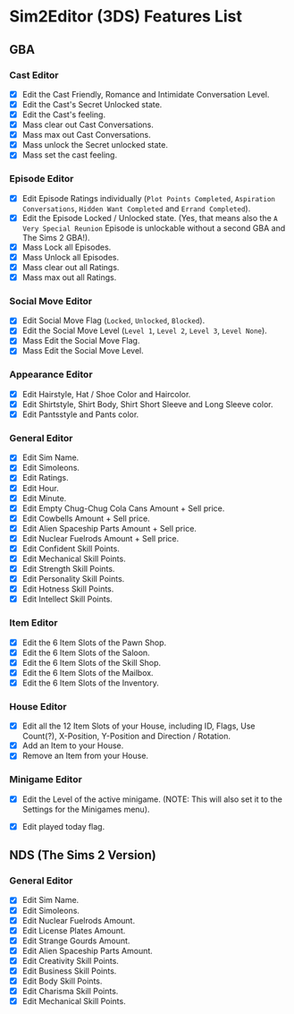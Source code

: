 # Sim2Editor (3DS) Features List

## GBA

### Cast Editor
- [x] Edit the Cast Friendly, Romance and Intimidate Conversation Level.
- [x] Edit the Cast's Secret Unlocked state.
- [x] Edit the Cast's feeling.
- [x] Mass clear out Cast Conversations.
- [x] Mass max out Cast Conversations.
- [x] Mass unlock the Secret unlocked state.
- [x] Mass set the cast feeling.

### Episode Editor
- [x] Edit Episode Ratings individually (`Plot Points Completed`, `Aspiration Conversations`, `Hidden Want Completed` and `Errand Completed`).
- [x] Edit the Episode Locked / Unlocked state. (Yes, that means also the `A Very Special Reunion` Episode is unlockable without a second GBA and The Sims 2 GBA!).
- [x] Mass Lock all Episodes.
- [x] Mass Unlock all Episodes.
- [x] Mass clear out all Ratings.
- [x] Mass max out all Ratings.

### Social Move Editor
- [x] Edit Social Move Flag (`Locked`, `Unlocked`, `Blocked`).
- [x] Edit the Social Move Level (`Level 1`, `Level 2`, `Level 3`, `Level None`).
- [x] Mass Edit the Social Move Flag.
- [x] Mass Edit the Social Move Level.

### Appearance Editor
- [x] Edit Hairstyle, Hat / Shoe Color and Haircolor.
- [x] Edit Shirtstyle, Shirt Body, Shirt Short Sleeve and Long Sleeve color.
- [x] Edit Pantsstyle and Pants color.

### General Editor
- [x] Edit Sim Name.
- [x] Edit Simoleons.
- [x] Edit Ratings.
- [x] Edit Hour.
- [x] Edit Minute.
- [x] Edit Empty Chug-Chug Cola Cans Amount + Sell price.
- [x] Edit Cowbells Amount + Sell price.
- [x] Edit Alien Spaceship Parts Amount + Sell price.
- [x] Edit Nuclear Fuelrods Amount + Sell price.
- [x] Edit Confident Skill Points.
- [x] Edit Mechanical Skill Points.
- [x] Edit Strength Skill Points.
- [x] Edit Personality Skill Points.
- [x] Edit Hotness Skill Points.
- [x] Edit Intellect Skill Points.

### Item Editor
- [x] Edit the 6 Item Slots of the Pawn Shop.
- [x] Edit the 6 Item Slots of the Saloon.
- [x] Edit the 6 Item Slots of the Skill Shop.
- [x] Edit the 6 Item Slots of the Mailbox.
- [x] Edit the 6 Item Slots of the Inventory.

### House Editor
- [x] Edit all the 12 Item Slots of your House, including ID, Flags, Use Count(?), X-Position, Y-Position and Direction / Rotation.
- [x] Add an Item to your House.
- [x] Remove an Item from your House.

### Minigame Editor
- [x] Edit the Level of the active minigame. (NOTE: This will also set it to the Settings for the Minigames menu).
- [x] Edit played today flag.


## NDS (The Sims 2 Version)

### General Editor
- [x] Edit Sim Name.
- [x] Edit Simoleons.
- [x] Edit Nuclear Fuelrods Amount.
- [x] Edit License Plates Amount.
- [x] Edit Strange Gourds Amount.
- [x] Edit Alien Spaceship Parts Amount.
- [x] Edit Creativity Skill Points.
- [x] Edit Business Skill Points.
- [x] Edit Body Skill Points.
- [x] Edit Charisma Skill Points.
- [x] Edit Mechanical Skill Points.